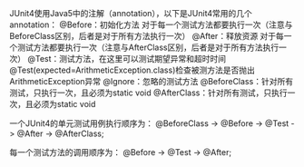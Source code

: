 JUnit4使用Java5中的注解（annotation），以下是JUnit4常用的几个annotation：
@Before：初始化方法 对于每一个测试方法都要执行一次（注意与BeforeClass区别，后者是对于所有方法执行一次）
@After：释放资源 对于每一个测试方法都要执行一次（注意与AfterClass区别，后者是对于所有方法执行一次）
@Test：测试方法，在这里可以测试期望异常和超时时间
@Test(expected=ArithmeticException.class)检查被测方法是否抛出ArithmeticException异常
@Ignore：忽略的测试方法
@BeforeClass：针对所有测试，只执行一次，且必须为static void
@AfterClass：针对所有测试，只执行一次，且必须为static void

一个JUnit4的单元测试用例执行顺序为：
@BeforeClass -> @Before -> @Test -> @After -> @AfterClass;

每一个测试方法的调用顺序为：
@Before -> @Test -> @After;